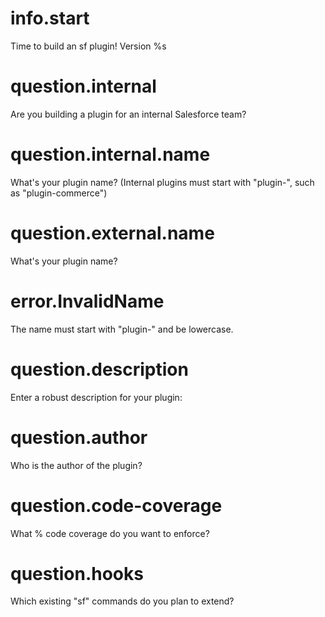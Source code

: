 # info.start

Time to build an sf plugin! Version %s

# question.internal

Are you building a plugin for an internal Salesforce team?

# question.internal.name

What's your plugin name?  (Internal plugins must start with "plugin-", such as "plugin-commerce")

# question.external.name

What's your plugin name?

# error.InvalidName

The name must start with "plugin-" and be lowercase.

# question.description

Enter a robust description for your plugin:

# question.author

Who is the author of the plugin?

# question.code-coverage

What % code coverage do you want to enforce?

# question.hooks

Which existing "sf" commands do you plan to extend?
